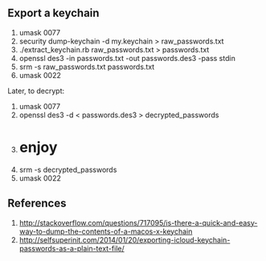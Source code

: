 Export a keychain
-----------------

1. umask 0077
1. security dump-keychain -d my.keychain > raw_passwords.txt
1. ./extract_keychain.rb raw_passwords.txt > passwords.txt
1. openssl des3 -in passwords.txt -out passwords.des3 -pass stdin
1. srm -s raw_passwords.txt passwords.txt
1. umask 0022

Later, to decrypt:

1. umask 0077
1. openssl des3 -d < passwords.des3 > decrypted_passwords
1. # enjoy
1. srm -s decrypted_passwords
1. umask 0022

References
-----------

1. http://stackoverflow.com/questions/717095/is-there-a-quick-and-easy-way-to-dump-the-contents-of-a-macos-x-keychain
1. http://selfsuperinit.com/2014/01/20/exporting-icloud-keychain-passwords-as-a-plain-text-file/
